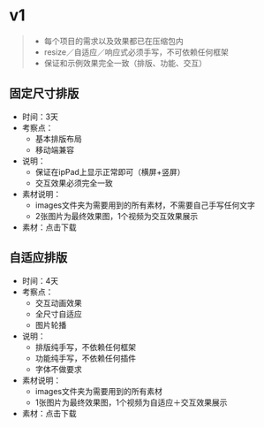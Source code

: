 # v1

> * 每个项目的需求以及效果都已在压缩包内
> * resize／自适应／响应式必须手写，不可依赖任何框架
> * 保证和示例效果完全一致（排版、功能、交互）

## 固定尺寸排版

* 时间：3天
* 考察点：
  * 基本排版布局
  * 移动端兼容
* 说明：
  * 保证在ipPad上显示正常即可（横屏+竖屏）
  * 交互效果必须完全一致
* 素材说明：
  * images文件夹为需要用到的所有素材，不需要自己手写任何文字
  * 2张图片为最终效果图，1个视频为交互效果展示
* 素材：点击下载

## 自适应排版

* 时间：4天
* 考察点：
  * 交互动画效果
  * 全尺寸自适应
  * 图片轮播
* 说明：
  * 排版纯手写，不依赖任何框架
  * 功能纯手写，不依赖任何插件
  * 字体不做要求
* 素材说明：
  * images文件夹为需要用到的所有素材
  * 1张图片为最终效果图，1个视频为自适应＋交互效果展示
* 素材：点击下载



